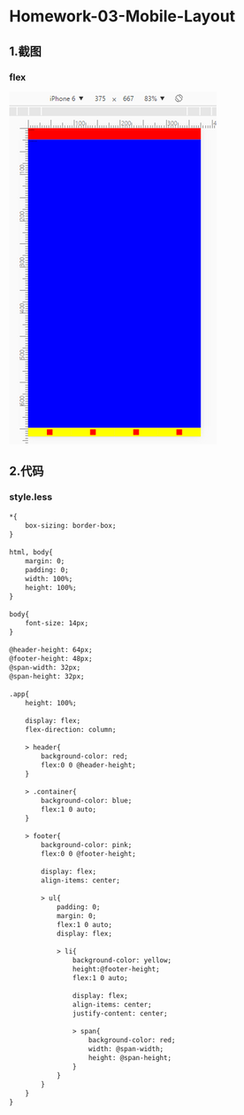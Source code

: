 # Homework-03-Mobile-Layout

## 1.截图

### flex
![03-mobile-layout-flex](https://raw.githubusercontent.com/MagicCube/homework/shuo-chen/03-mobile-layout/screenshot-03-flex.PNG)

## 2.代码
### style.less
~~~less
*{
    box-sizing: border-box;
}

html, body{
    margin: 0;
    padding: 0;
    width: 100%;
    height: 100%;
}

body{
    font-size: 14px;
}

@header-height: 64px;
@footer-height: 48px;
@span-width: 32px;
@span-height: 32px;

.app{
    height: 100%;

    display: flex;
    flex-direction: column;

    > header{
        background-color: red;
        flex:0 0 @header-height;
    }

    > .container{
        background-color: blue;
        flex:1 0 auto;
    }

    > footer{
        background-color: pink;
        flex:0 0 @footer-height;

        display: flex;
        align-items: center;

        > ul{
            padding: 0;
            margin: 0;
            flex:1 0 auto;
            display: flex;

            > li{
                background-color: yellow;
                height:@footer-height;
                flex:1 0 auto;

                display: flex;
                align-items: center;
                justify-content: center;

                > span{
                    background-color: red;
                    width: @span-width;
                    height: @span-height;
                }
            }
        }
    }
}
~~~
